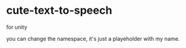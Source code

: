 # cute-text-to-speech
for unity

you can change the namespace, it's just a playeholder with my name.
